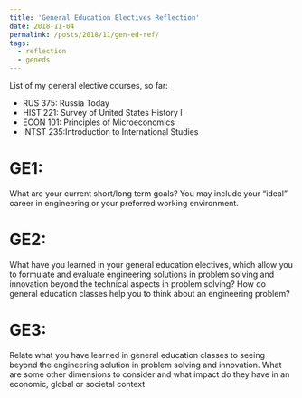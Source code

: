 ```yaml
---
title: 'General Education Electives Reflection'
date: 2018-11-04
permalink: /posts/2018/11/gen-ed-ref/
tags:
  - reflection
  - geneds
---
```

List of my general elective courses, so far:
- RUS  375: Russia Today         
- HIST 221: Survey of United States History I
- ECON 101: Principles of Microeconomics
- INTST 235:Introduction to International Studies

GE1:
======
What are your current short/long term goals? You may include your “ideal” career in engineering or your preferred working environment.


GE2:
======
What  have  you  learned  in  your  general  education  electives,  which  allow  you  to  formulate  and evaluate  engineering  solutions  in  problem  solving  and  innovation  beyond  the  technical  aspects  in problem solving? How do general education classes help you to think about an engineering problem?


GE3:
======
Relate what you have learned in general education classes to seeing beyond the engineering solution in problem solving and innovation. What are some other dimensions to consider and what impact do they have in an economic, global or societal context
